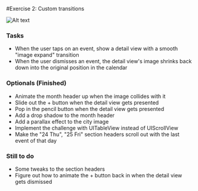 #Exercise 2: Custom transitions

![Alt text](https://github.com/bkobash/ios-designers-continuing/raw/master/wk2-custom-transitions/wk2.gif)

### Tasks
* When the user taps on an event, show a detail view with a smooth "image expand" transition
* When the user dismisses an event, the detail view's image shrinks back down into the original position in the calendar

### Optionals (Finished)
* Animate the month header up when the image collides with it
* Slide out the + button when the detail view gets presented
* Pop in the pencil button when the detail view gets presented
* Add a drop shadow to the month header
* Add a parallax effect to the city image
* Implement the challenge with UITableView instead of UIScrollView
* Make the "24 Thu", "25 Fri" section headers scroll out with the last event of that day

### Still to do
* Some tweaks to the section headers
* Figure out how to animate the + button back in when the detail view gets dismissed

